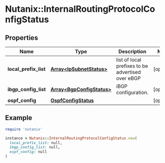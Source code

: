 # Nutanix::InternalRoutingProtocolConfigStatus

## Properties

| Name | Type | Description | Notes |
| ---- | ---- | ----------- | ----- |
| **local_prefix_list** | [**Array&lt;IpSubnetStatus&gt;**](IpSubnetStatus.md) | list of local prefixes to be advertised over eBGP | [optional] |
| **ibgp_config_list** | [**Array&lt;BgpConfigStatus&gt;**](BgpConfigStatus.md) | iBGP configuration. | [optional] |
| **ospf_config** | [**OspfConfigStatus**](OspfConfigStatus.md) |  | [optional] |

## Example

```ruby
require 'nutanix'

instance = Nutanix::InternalRoutingProtocolConfigStatus.new(
  local_prefix_list: null,
  ibgp_config_list: null,
  ospf_config: null
)
```


